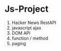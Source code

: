 # Js-Project

1. Hacker News RestAPI 
2. javascript ajax 
3. DOM API
4. function / method 
5. paging

